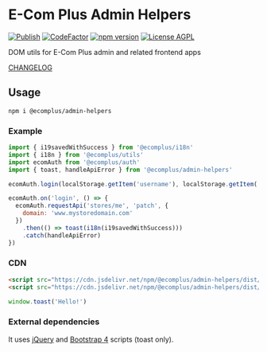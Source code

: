 # E-Com Plus Admin Helpers

[![Publish](https://github.com/ecomplus/admin-helpers/workflows/Publish/badge.svg)](https://github.com/ecomplus/admin-helpers/actions?workflow=Publish) [![CodeFactor](https://www.codefactor.io/repository/github/ecomplus/admin-helpers/badge)](https://www.codefactor.io/repository/github/ecomplus/admin-helpers) [![npm version](https://img.shields.io/npm/v/@ecomplus/admin-helpers.svg)](https://www.npmjs.org/@ecomplus/admin-helpers) [![License AGPL](https://img.shields.io/badge/License-AGPL-orange.svg)](https://opensource.org/licenses/AGPL-3.0)

DOM utils for E-Com Plus admin and related frontend apps

[CHANGELOG](https://github.com/ecomplus/admin-helpers/blob/master/CHANGELOG.md)

## Usage

```console
npm i @ecomplus/admin-helpers
```

### Example

```js
import { i19savedWithSuccess } from '@ecomplus/i18n'
import { i18n } from '@ecomplus/utils'
import ecomAuth from '@ecomplus/auth'
import { toast, handleApiError } from '@ecomplus/admin-helpers'

ecomAuth.login(localStorage.getItem('username'), localStorage.getItem('password'))

ecomAuth.on('login', () => {
  ecomAuth.requestApi('stores/me', 'patch', {
    domain: 'www.mystoredomain.com'
  })
    .then(() => toast(i18n(i19savedWithSuccess)))
    .catch(handleApiError)
})
```

### CDN

```html
<script src="https://cdn.jsdelivr.net/npm/@ecomplus/admin-helpers/dist/toast.var.min.js"></script>
<script src="https://cdn.jsdelivr.net/npm/@ecomplus/admin-helpers/dist/handle-api-error.var.min.js"></script>
```

```js
window.toast('Hello!')
```

### External dependencies

It uses [jQuery](https://jquery.com/download/) and [Bootstrap 4](https://getbootstrap.com/docs/4.5/getting-started/javascript/) scripts (toast only).
